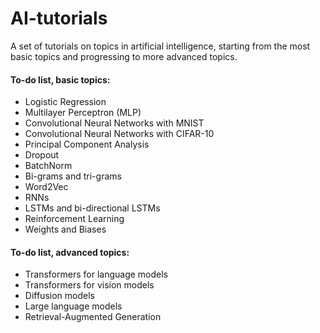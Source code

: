 # AI-tutorials
A set of tutorials on topics in artificial intelligence, starting from the most basic topics and progressing to more advanced topics.



#### To-do list, basic topics:
* Logistic Regression
* Multilayer Perceptron (MLP)
* Convolutional Neural Networks with MNIST
* Convolutional Neural Networks with CIFAR-10
* Principal Component Analysis
* Dropout
* BatchNorm
* Bi-grams and tri-grams
* Word2Vec
* RNNs
* LSTMs and bi-directional LSTMs
* Reinforcement Learning
* Weights and Biases 


#### To-do list, advanced topics:
* Transformers for language models
* Transformers for vision models
* Diffusion models
* Large language models
* Retrieval-Augmented Generation

